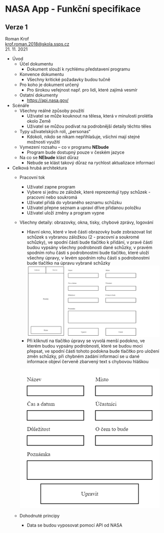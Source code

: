 # NASA App - Funkční specifikace
## Verze 1

Roman Krof <br/>
krof.roman.2018@skola.ssps.cz <br/>
21. 11. 2021

* Úvod
  * Účel dokumentu
    * Dokument slouží k rychlému představení programu
  * Konvence dokumentu
    * Všechny kritické požadavky budou tučně
  * Pro koho je dokument určený
    * Pro širokou veřejnost např. pro lidi, které zajímá vesmír
  * Ostatní dokumenty
    * https://api.nasa.gov/
* Scénáře
  * Všechny reálné způsoby použití
    * Uživatel se může kouknout na tělesa, která v minulosti prolétla okolo Země
    * Uživatel se můžou podívat na podrobnější detaily těchto těles
  * Typy uživatelských rolí, „personas“
    * Kdokoli, nikdo se nikam nepřihlašuje, všichni mají stejné možnosti využití
  * Vymezení rozsahu – co v programu **NEbude**
    * Program bude dostupný pouze v českém jazyce
  * Na co se **NEbude** klást důraz
    * Nebude se klást takový důraz na rychlost aktualizace informací
* Celková hrubá architektura
  * Pracovní tok
    * Uživatel zapne program
    * Vybere si jednu ze záložek, které reprezentují typy schůzek - pracovní nebo soukromá
    * Uživatel přidá do vybraného seznamu schůzku
    * Uživatel přepne seznam a upraví dříve přidanou položku
    * Uživatel uloží změny a program vypne
  * Všechny detaily: obrazovky, okna, tisky, chybové zprávy, logování
    * Hlavní okno, které v levé části obrazovky bude zobrazovat list schůzek s vybranou záložkou (2 - pracovní a soukromé schůzky), ve spodní části bude tlačitko k přidání, v pravé části budou vypsány všechny podrobnosti dané schůzky, v pravém spodním rohu části s podrobnostmi bude tlačítko, které uloží všechny úpravy, v levém spodním rohu části s podrobnostmi bude tlačítko na úpravu vybrané schůzky
    ![obrázek 1](https://github.com/RomanKrof/UzitecnySoftwareNavrh/blob/main/N%C3%A1vrh%20hlavn%C3%ADho%20okna.png "Obrázek 1")
    * Při kliknutí na tlačítko úpravy se vyvolá menší podokno, ve kterém budou vypsány podrobnosti, které se budou moci přepsat, ve spodní části tohoto podokna bude tlačítko pro uložení změn schůzky, při chybném zadání informací se u dané informace objeví červeně zbarvený text s chybovou hláškou
    
    ![obrázek 2](https://github.com/RomanKrof/UzitecnySoftwareNavrh/blob/main/N%C3%A1vrh%20upravovac%C3%ADho%20a%20p%C5%99id%C3%A1vac%C3%ADho%20okna.png "Obrázek 2")
  * Dohodnuté principy
    * Data se budou vyposovat pomocí API od NASA
